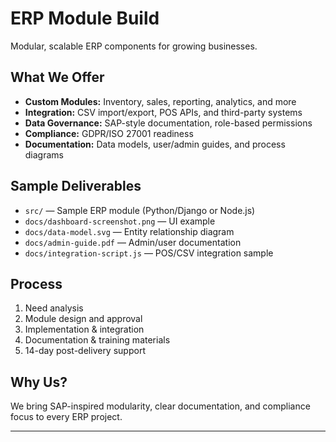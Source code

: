 # ERP Module Build

Modular, scalable ERP components for growing businesses.

## What We Offer

- **Custom Modules:** Inventory, sales, reporting, analytics, and more
- **Integration:** CSV import/export, POS APIs, and third-party systems
- **Data Governance:** SAP-style documentation, role-based permissions
- **Compliance:** GDPR/ISO 27001 readiness
- **Documentation:** Data models, user/admin guides, and process diagrams

## Sample Deliverables

- `src/` — Sample ERP module (Python/Django or Node.js)
- `docs/dashboard-screenshot.png` — UI example
- `docs/data-model.svg` — Entity relationship diagram
- `docs/admin-guide.pdf` — Admin/user documentation
- `docs/integration-script.js` — POS/CSV integration sample

## Process

1. Need analysis
2. Module design and approval
3. Implementation & integration
4. Documentation & training materials
5. 14-day post-delivery support

## Why Us?

We bring SAP-inspired modularity, clear documentation, and compliance focus to every ERP project.

---
